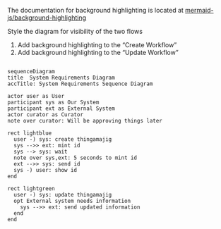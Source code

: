 The documentation for background highlighting is located at [mermaid-js/background-highlighting](https://mermaid.js.org/syntax/sequenceDiagram.html#background-highlighting)

Style the diagram for visibility of the two flows

1. Add background highlighting to the “Create Workflow”
1. Add background highlighting to the “Update Workflow”


```mermaid

sequenceDiagram
title  System Requirements Diagram
accTitle: System Requirements Sequence Diagram

actor user as User
participant sys as Our System
participant ext as External System
actor curator as Curator
note over curator: Will be approving things later

rect lightblue
  user -) sys: create thingamajig
  sys -->> ext: mint id
  sys --> sys: wait
  note over sys,ext: 5 seconds to mint id
  ext -->> sys: send id
  sys -) user: show id
end

rect lightgreen
  user -) sys: update thingamajig
  opt External system needs information
    sys -->> ext: send updated information
  end
end
```
